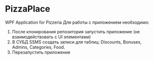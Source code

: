 # PizzaPlace
WPF Application for Pizzeria
Для работы с приложением необходимо:
1. После клонирования репозитория запустить приложение (не взаимодействовать с UI элементами)
2. В СУБД SSMS создать записи для таблиц: Discounts, Bonuses, Admins, Categories, Food.
3. Перезапустить приложение
